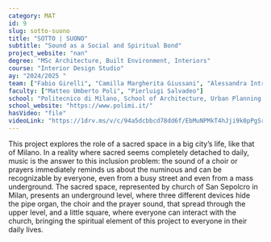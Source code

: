 ```yaml
---
category: MAT
id: 9
slug: sotto-suono
title: "SOTTO | SUONO"
subtitle: "Sound as a Social and Spiritual Bond"
project_website: "nan"
degree: "MSc Architecture, Built Environment, Interiors"
course: "Interior Design Studio"
ay: "2024/2025 "
team: ["Fabio Girelli", "Camilla Margherita Giussani", "Alessandra Introini"]
faculty: ["Matteo Umberto Poli", "Pierluigi Salvadeo"]
school: "Politecnico di Milano, School of Architecture, Urban Planning and Construction Engineering, Milan, Italy"
school_website: "https://www.polimi.it/"
hasVideo: "file"
videoLink: "https://1drv.ms/v/c/94a5dcbbcd78dd6f/EbMuNPMkT4hJji9k0pPgSrIBKTQT61TpEWcGx6Ju1qWq6Q?e=0vNIuo"
---
```


This project explores the role of a sacred space in a big city’s life, like that of Milano. In a reality where sacred seems completely detached to daily, music is the answer to this inclusion problem: the sound of a choir or prayers immediately reminds us about the numinous and can be recognizable by everyone, even from a busy street and even from a mass underground. The sacred space, represented by church of San Sepolcro in Milan, presents an underground level, where three different devices hide the pipe organ, the choir and the prayer sound, that spread through the upper level, and a little square, where everyone can interact with the church, bringing the spiritual element of this project to everyone in their daily lives.

